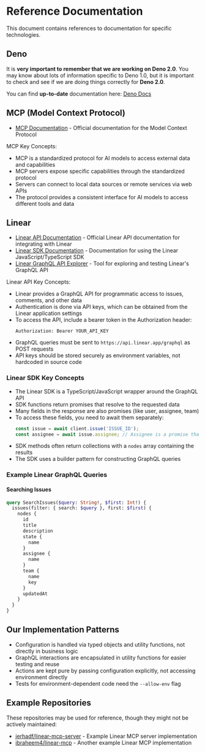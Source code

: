 # Reference Documentation

This document contains references to documentation for specific technologies.

## Deno

It is **very important to remember that we are working on Deno 2.0**. You may
know about lots of information specific to Deno 1.0, but it is important to
check and see if we are doing things correctly for **Deno 2.0**.

You can find **up-to-date** documentation here:
[Deno Docs](https://docs.deno.com)

## MCP (Model Context Protocol)

- [MCP Documentation](https://modelcontextprotocol.io/introduction) - Official
  documentation for the Model Context Protocol

MCP Key Concepts:

- MCP is a standardized protocol for AI models to access external data and
  capabilities
- MCP servers expose specific capabilities through the standardized protocol
- Servers can connect to local data sources or remote services via web APIs
- The protocol provides a consistent interface for AI models to access different
  tools and data

## Linear

- [Linear API Documentation](https://developers.linear.app/docs) - Official
  Linear API documentation for integrating with Linear
- [Linear SDK Documentation](https://developers.linear.app/docs/sdk/fetching-and-modifying-data) - 
  Documentation for using the Linear JavaScript/TypeScript SDK
- [Linear GraphQL API Explorer](https://developers.linear.app/docs/graphql/working-with-the-graphql-api) -
  Tool for exploring and testing Linear's GraphQL API

Linear API Key Concepts:

- Linear provides a GraphQL API for programmatic access to issues, comments, and
  other data
- Authentication is done via API keys, which can be obtained from the Linear
  application settings
- To access the API, include a bearer token in the Authorization header:
  ```
  Authorization: Bearer YOUR_API_KEY
  ```
- GraphQL queries must be sent to `https://api.linear.app/graphql` as POST
  requests
- API keys should be stored securely as environment variables, not hardcoded in
  source code

### Linear SDK Key Concepts

- The Linear SDK is a TypeScript/JavaScript wrapper around the GraphQL API
- SDK functions return promises that resolve to the requested data
- Many fields in the response are also promises (like user, assignee, team)
- To access these fields, you need to await them separately:
  ```javascript
  const issue = await client.issue('ISSUE_ID');
  const assignee = await issue.assignee; // Assignee is a promise that needs to be awaited
  ```
- SDK methods often return collections with a `nodes` array containing the results
- The SDK uses a builder pattern for constructing GraphQL queries

### Example Linear GraphQL Queries

#### Searching Issues

```graphql
query SearchIssues($query: String!, $first: Int!) {
  issues(filter: { search: $query }, first: $first) {
    nodes {
      id
      title
      description
      state {
        name
      }
      assignee {
        name
      }
      team {
        name
        key
      }
      updatedAt
    }
  }
}
```

## Our Implementation Patterns

- Configuration is handled via typed objects and utility functions, not directly
  in business logic
- GraphQL interactions are encapsulated in utility functions for easier testing
  and reuse
- Actions are kept pure by passing configuration explicitly, not accessing
  environment directly
- Tests for environment-dependent code need the `--allow-env` flag

## Example Repositories

These repositories may be used for reference, though they might not be actively
maintained:

- [jerhadf/linear-mcp-server](https://github.com/jerhadf/linear-mcp-server) -
  Example Linear MCP server implementation
- [ibraheem4/linear-mcp](https://github.com/ibraheem4/linear-mcp) - Another
  example Linear MCP implementation
